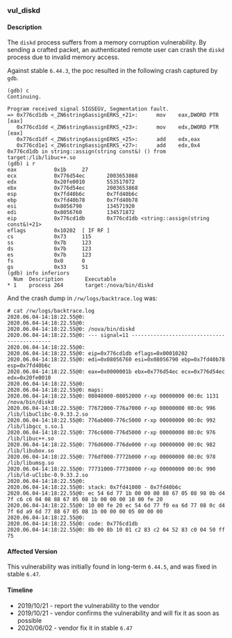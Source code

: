 ### vul_diskd

#### Description

The `diskd` process suffers from a memory corruption vulnerability. By sending a crafted packet, an authenticated remote user can crash the `diskd` process due to invalid memory access.

Against stable `6.44.3`, the poc resulted in the following crash captured by `gdb`.

```shell
(gdb) c
Continuing.

Program received signal SIGSEGV, Segmentation fault.
=> 0x776cd1db <_ZN6string6assignERKS_+21>:      mov    eax,DWORD PTR [eax]
   0x776cd1dd <_ZN6string6assignERKS_+23>:      mov    edx,DWORD PTR [eax]
   0x776cd1df <_ZN6string6assignERKS_+25>:      add    edx,eax
   0x776cd1e1 <_ZN6string6assignERKS_+27>:      add    edx,0x4
0x776cd1db in string::assign(string const&) () from target:/lib/libuc++.so
(gdb) i r
eax            0x1b     27
ecx            0x776d54ec       2003653868
edx            0x20fe0010       553517072
ebx            0x776d54ec       2003653868
esp            0x7fd40b6c       0x7fd40b6c
ebp            0x7fd40b78       0x7fd40b78
esi            0x8056790        134571920
edi            0x8056760        134571872
eip            0x776cd1db       0x776cd1db <string::assign(string const&)+21>
eflags         0x10202  [ IF RF ]
cs             0x73     115
ss             0x7b     123
ds             0x7b     123
es             0x7b     123
fs             0x0      0
gs             0x33     51
(gdb) info inferiors
  Num  Description       Executable
* 1    process 264       target:/nova/bin/diskd
```

And the crash dump in `/rw/logs/backtrace.log` was:

```shell
# cat /rw/logs/backtrace.log 
2020.06.04-14:18:22.55@0: 
2020.06.04-14:18:22.55@0: 
2020.06.04-14:18:22.55@0: /nova/bin/diskd
2020.06.04-14:18:22.55@0: --- signal=11 --------------------------------------------
2020.06.04-14:18:22.55@0: 
2020.06.04-14:18:22.55@0: eip=0x776cd1db eflags=0x00010202
2020.06.04-14:18:22.55@0: edi=0x08056760 esi=0x08056790 ebp=0x7fd40b78 esp=0x7fd40b6c
2020.06.04-14:18:22.55@0: eax=0x0000001b ebx=0x776d54ec ecx=0x776d54ec edx=0x20fe0010
2020.06.04-14:18:22.55@0: 
2020.06.04-14:18:22.55@0: maps:
2020.06.04-14:18:22.55@0: 08048000-08052000 r-xp 00000000 00:0c 1131       /nova/bin/diskd
2020.06.04-14:18:22.55@0: 77672000-776a7000 r-xp 00000000 00:0c 996        /lib/libuClibc-0.9.33.2.so
2020.06.04-14:18:22.55@0: 776ab000-776c5000 r-xp 00000000 00:0c 992        /lib/libgcc_s.so.1
2020.06.04-14:18:22.55@0: 776c6000-776d5000 r-xp 00000000 00:0c 976        /lib/libuc++.so
2020.06.04-14:18:22.55@0: 776d6000-776de000 r-xp 00000000 00:0c 982        /lib/libubox.so
2020.06.04-14:18:22.55@0: 776df000-7772b000 r-xp 00000000 00:0c 978        /lib/libumsg.so
2020.06.04-14:18:22.55@0: 77731000-77738000 r-xp 00000000 00:0c 990        /lib/ld-uClibc-0.9.33.2.so
2020.06.04-14:18:22.55@0: 
2020.06.04-14:18:22.55@0: stack: 0x7fd41000 - 0x7fd40b6c 
2020.06.04-14:18:22.55@0: ec 54 6d 77 1b 00 00 00 88 67 05 08 98 0b d4 7f c6 c6 04 08 88 67 05 08 1b 00 00 00 10 00 fe 20 
2020.06.04-14:18:22.55@0: 10 00 fe 20 ec 54 6d 77 f0 ea 6d 77 08 0c d4 7f 6d a9 6d 77 88 67 05 08 1b 00 00 00 05 00 00 00 
2020.06.04-14:18:22.55@0: 
2020.06.04-14:18:22.55@0: code: 0x776cd1db
2020.06.04-14:18:22.55@0: 8b 00 8b 10 01 c2 83 c2 04 52 83 c0 04 50 ff 75   
```

#### Affected Version

This vulnerability was initially found in long-term  `6.44.5`, and was fixed in stable `6.47`.

#### Timeline

+ 2019/10/21 - report the vulnerability to the vendor
+ 2019/10/21 - vendor confirms the vulnerability and will fix it as soon as possible
+ 2020/06/02 - vendor fix it in stable `6.47`






